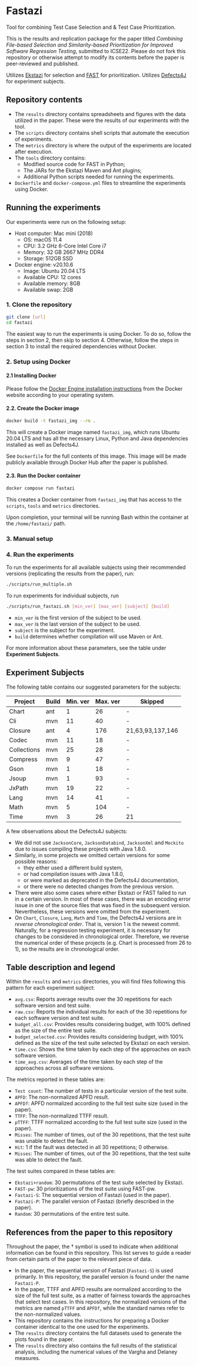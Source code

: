 # Fastazi

Tool for combining Test Case Selection and & Test Case Prioritization.

This is the results and replication package for the paper titled 
*Combining File-based Selection and Similarity-based Prioritization 
for Improved Software Regression Testing*, submitted to ICSE22.
Please do not fork this repository or otherwise attempt to modify
its contents before the paper is peer-reviewed and published.

Utilizes 
[Ekstazi](http://ekstazi.org) for selection and 
[FAST](https://github.com/icse18-FAST/FAST) for prioritization.
Utilizes [Defects4J](https://github.com/rjust/defects4j) for experiment subjects.

## Repository contents

* The `results` directory contains spreadsheets and figures with the data utilized in the paper. 
These were the results of our experiments with the tool.
* The `scripts` directory contains shell scripts that automate the execution of experiments.
* The `metrics` directory is where the output of the experiments are located after execution.
* The `tools` directory contains:
  * Modified source code for FAST in Python;
  * The JARs for the Ekstazi Maven and Ant plugins;
  * Additional Python scripts needed for running the experiments.
* `Dockerfile` and `docker-compose.yml` files to streamline the experiments using Docker.

## Running the experiments

Our experiments were run on the following setup:
* Host computer: Mac mini (2018)
  * OS: macOS 11.4
  * CPU: 3.2 GHz 6-Core Intel Core i7
  * Memory: 32 GB 2667 MHz DDR4
  * Storage: 512GB SSD
* Docker engine: v20.10.6
  * Image: Ubuntu 20.04 LTS
  * Available CPU: 12 cores
  * Available memory: 8GB
  * Available swap: 2GB

### 1. Clone the repository

```bash
git clone [url]
cd fastazi
```

The easiest way to run the experiments is using Docker.
To do so, follow the steps in section 2, then skip to section 4.
Otherwise, follow the steps in section 3 to install the
required dependencies without Docker.

### 2. Setup using Docker

#### 2.1 Installing Docker

Please follow the [Docker Engine installation instructions](https://docs.docker.com/engine/install/)
from the Docker website according to your operating system.

#### 2.2. Create the Docker image
```bash
docker build -t fastazi_img --rm .
```
This will create a Docker image named `fastazi_img`, 
which runs Ubuntu 20.04 LTS and has all the necessary 
Linux, Python and Java dependencies installed as well 
as Defects4J.

See `Dockerfile` for the full contents of this image. 
This image will be made publicly available through Docker 
Hub after the paper is published.

#### 2.3. Run the Docker container
```bash
docker compose run fastazi
```
This creates a Docker container from `fastazi_img` that has
access to the `scripts`, `tools` and `metrics` directories.

Upon completion, your terminal will be running Bash within
the container at the `/home/fastazi/` path.

### 3. Manual setup



### 4. Run the experiments
To run the experiments for all available subjects using their
recommended versions (replicating the results from the paper), run:
```bash
./scripts/run_multiple.sh
```

To run experiments for individual subjects, run
```bash
./scripts/run_fastazi.sh [min_ver] [max_ver] [subject] [build]
```
* `min_ver` is the first version of the subject to be used.
* `max_ver` is the last version of the subject to be used.
* `subject` is the subject for the experiment.
* `build` determines whether compilation will use Maven or Ant.

For more information about these parameters, see the table 
under **Experiment Subjects**.


## Experiment Subjects
The following table contains our suggested parameters for the subjects:

| Project | Build | Min. ver | Max. ver | Skipped |
--- | --- | --- | --- | ---
Chart | ant | 1 | 26 | - |
Cli | mvn | 11 | 40 | - |
Closure | ant | 4 | 176 | 21,63,93,137,146 |
Codec | mvn | 11 | 18 | - |
Collections | mvn | 25 | 28 | - |
Compress | mvn | 9 | 47 | - |
Gson | mvn | 1 | 18 | - |
Jsoup | mvn | 1 | 93 | - |
JxPath | mvn | 19 | 22 | - |
Lang | mvn | 14 | 41 | - |
Math | mvn | 5 | 104 | - |
Time | mvn | 3 | 26 | 21 |

A few observations about the Defects4J subjects:
* We did not use `JacksonCore`, `JacksonDatabind`, `JacksonXml` 
and `Mockito` due to issues compiling these projects with Java 1.8.0.
* Similarly, in some projects we omitted certain
versions for some possible reasons:
  *  they either used a different build system, 
  *  or had compilation issues with Java 1.8.0, 
  *  or were marked as deprecated in the Defects4J documentation, 
  *  or there were no detected changes from the previous version.
* There were also some cases where either Ekstazi or FAST failed
to run in a certain version. In most of these cases, there was an
encoding error issue in one of the source files that was fixed in
the subsequent version. Nevertheless, these versions were omitted
from the experiment.
* On `Chart`, `Closure`, `Lang`, `Math` and `Time`, the Defects4J
versions are in *reverse chronological order*. That is, version 1
is the newest commit.
Naturally, for a regression testing experiment, it is necessary
for changes to be considered in chronological order.
Therefore, we reverse the numerical order of these projects
(e.g. Chart is processed from 26 to 1), so the results are
in chronological order.

## Table description and legend

Within the `results` and `metrics` directories, you will find files 
following this pattern for each experiment subject:

* `avg.csv`: Reports average results over the 30 repetitions for each 
  software version and test suite.
* `raw.csv`: Reports the individual results for each of the 30 repetitions
  for each software version and test suite.
* `budget_all.csv`: Provides results considering budget, with 100% defined
  as the size of the entire test suite.
* `budget_selected.csv`: Provides results considering budget, with 100% defined
  as the size of the test suite selected by Ekstazi on each version.
* `time.csv`: Shows the time taken by each step of the approaches on each
  software version.
* `time_avg.csv`: Averages of the time taken by each step of the approaches across
  all software versions.

The metrics reported in these tables are:
* `Test count`: The number of tests in a particular version of the test suite.
* `APFD`: The non-normalized APFD result.
* `APFDf`: APFD normalized according to the full test suite size (used in the paper).
* `TTFF`: The non-normalized TTFF result.
* `pTTFF`: TTFF normalized according to the full test suite size (used in the paper).
* `Misses`: The number of times, out of the 30 repetitions, that the test suite was unable to detect the fault.
* `Hit`: 1 if the fault was detected in all 30 repetitions; 0 otherwise.
* `Misses`: The number of times, out of the 30 repetitions, that the test suite was able to detect the fault.

The test suites compared in these tables are:
* `Ekstazi+random`: 30 permutations of the test suite selected by Ekstazi.
* `FAST-pw`: 30 prioritizations of the test suite using FAST-pw.
* `Fastazi-S`: The sequential version of Fastazi (used in the paper).
* `Fastazi-P`: The parallel version of Fastazi (briefly described in the paper).
* `Random`: 30 permutations of the entire test suite.

## References from the paper to this repository

Throughout the paper, the † symbol is used to indicate when additional information 
can be found in this repository. This list serves to guide a reader from certain
parts of the paper to the relevant piece of data.

* In the paper, the sequential version of Fastazi (`Fastazi-S`) is used primarily. 
  In this repository, the parallel version is found under the name `Fastazi-P`.
* In the paper, TTFF and APFD results are normalized according to the size of the
  full test suite, as a matter of fairness towards the approaches that select test
  cases. In this repository, the normalized versions of the metrics are named `pTTFF`
  and `APFDf`, while the standard names refer to the non-normalized values.
* This repository contains the instructions for preparing a Docker container identical
  to the one used for the experiments.
* The `results` directory contains the full datasets used to generate the plots found
  in the paper.
* The `results` directory also contains the full results of the statistical analysis,
  including the numerical values of the Vargha and Delaney measures.